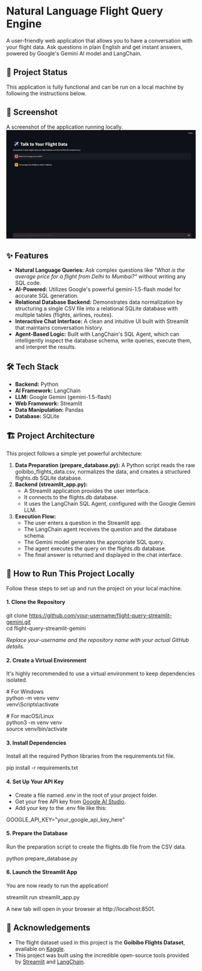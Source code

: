 # **Natural Language Flight Query Engine**

A user-friendly web application that allows you to have a conversation with your flight data. Ask questions in plain English and get instant answers, powered by Google's Gemini AI model and LangChain.

## **🔴 Project Status**

This application is fully functional and can be run on a local machine by following the instructions below.

## **📸 Screenshot**

A screenshot of the application running locally.  
![App Screenshot](app_screenshot.png)

## **✨ Features**

* **Natural Language Queries:** Ask complex questions like *"What is the average price for a flight from Delhi to Mumbai?"* without writing any SQL code.  
* **AI-Powered:** Utilizes Google's powerful gemini-1.5-flash model for accurate SQL generation.  
* **Relational Database Backend:** Demonstrates data normalization by structuring a single CSV file into a relational SQLite database with multiple tables (flights, airlines, routes).  
* **Interactive Chat Interface:** A clean and intuitive UI built with Streamlit that maintains conversation history.  
* **Agent-Based Logic:** Built with LangChain's SQL Agent, which can intelligently inspect the database schema, write queries, execute them, and interpret the results.

## **🛠️ Tech Stack**

* **Backend:** Python  
* **AI Framework:** LangChain  
* **LLM:** Google Gemini (gemini-1.5-flash)  
* **Web Framework:** Streamlit  
* **Data Manipulation:** Pandas  
* **Database:** SQLite

## **🏗️ Project Architecture**

This project follows a simple yet powerful architecture:

1. **Data Preparation (prepare\_database.py):** A Python script reads the raw goibibo\_flights\_data.csv, normalizes the data, and creates a structured flights.db SQLite database.  
2. **Backend (streamlit\_app.py):**  
   * A Streamlit application provides the user interface.  
   * It connects to the flights.db database.  
   * It uses the LangChain SQL Agent, configured with the Google Gemini LLM.  
3. **Execution Flow:**  
   * The user enters a question in the Streamlit app.  
   * The LangChain agent receives the question and the database schema.  
   * The Gemini model generates the appropriate SQL query.  
   * The agent executes the query on the flights.db database.  
   * The final answer is returned and displayed in the chat interface.

## **🚀 How to Run This Project Locally**

Follow these steps to set up and run the project on your local machine.

#### **1\. Clone the Repository**

git clone https://github.com/your-username/flight-query-streamlit-gemini.git  
cd flight-query-streamlit-gemini

*Replace your-username and the repository name with your actual GitHub details.*

#### **2\. Create a Virtual Environment**

It's highly recommended to use a virtual environment to keep dependencies isolated.

\# For Windows  
python \-m venv venv  
venv\\Scripts\\activate

\# For macOS/Linux  
python3 \-m venv venv  
source venv/bin/activate

#### **3\. Install Dependencies**

Install all the required Python libraries from the requirements.txt file.

pip install \-r requirements.txt

#### **4\. Set Up Your API Key**

* Create a file named .env in the root of your project folder.  
* Get your free API key from [Google AI Studio](https://aistudio.google.com/).  
* Add your key to the .env file like this:

GOOGLE\_API\_KEY="your\_google\_api\_key\_here"

#### **5\. Prepare the Database**

Run the preparation script to create the flights.db file from the CSV data.

python prepare\_database.py

#### **6\. Launch the Streamlit App**

You are now ready to run the application\!

streamlit run streamlit\_app.py

A new tab will open in your browser at http://localhost:8501.

## **🙏 Acknowledgements**

* The flight dataset used in this project is the **Goibibo Flights Dataset**, available on [Kaggle](https://www.kaggle.com/datasets/iamavyukt/goibibo-flight-data).  
* This project was built using the incredible open-source tools provided by [Streamlit](https://streamlit.io/) and [LangChain](https://www.langchain.com/).
